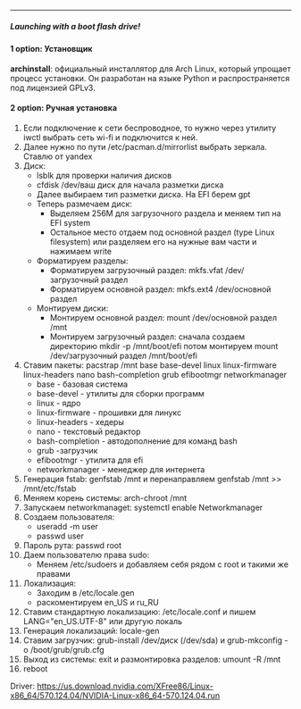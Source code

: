
___
##### Launching with a boot flash drive!

#### 1 option: Установщик
 **archinstall**: официальный инсталлятор для Arch Linux, который упрощает процесс установки. Он разработан на языке Python и распространяется под лицензией GPLv3.
#### 2 option: Ручная установка

1. Если подключение к сети беспроводное, то нужно через утилиту iwctl выбрать сеть wi-fi и подключится к ней.
2. Далее нужно по пути /etc/pacman.d/mirrorlist выбрать зеркала. Ставлю от yandex
3. Диск:
	- lsblk для проверки наличия дисков
	- cfdisk /dev/ваш диск для начала разметки диска
	- Далее выбираем тип разметки диска. На EFI берем gpt
	- Теперь размечаем диск:
		-  Выделяем 256M для загрузочного раздела и меняем тип на EFI system
		- Остальное место отдаем под основной раздел (type Linux filesystem) или разделяем его на нужные вам части и нажимаем write
	- Форматируем разделы:
		- Форматируем загрузочный раздел: mkfs.vfat /dev/загрузочный раздел
		- Форматируем основной раздел: mkfs.ext4 /dev/основной раздел
	- Монтируем диски:
		- Монтируем основной раздел: mount /dev/основной раздел /mnt
		- Монтируем загрузочный раздел: сначала создаем директорию mkdir -p /mnt/boot/efi потом монтируем  mount /dev/загрузочный раздел /mnt/boot/efi
4. Ставим пакеты: pacstrap /mnt base base-devel linux linux-firmware linux-headers nano bash-completion grub efibootmgr networkmanager
	- base - базовая система
	- base-devel - утилиты для сборки программ
	- linux - ядро
	- linux-firmware - прошивки для линукс
	- linux-headers - хедеры 
	- nano - текстовый редактор
	- bash-completion - автодополнение для команд bash
	- grub -загрузчик
	- efibootmgr - утилита для efi
	- networkmanager - менеджер для интернета
5. Генерация fstab: genfstab /mnt и перенаправляем genfstab /mnt >> /mnt/etc/fstab
6. Меняем корень системы: arch-chroot /mnt
7. Запускаем networkmanaget:  systemctl enable Networkmanager
8. Создаем пользователя:
	- useradd -m user
	- passwd user
9. Пароль рута: passwd root
10. Даем пользователю права sudo: 
	- Меняем /etc/sudoers и добавляем себя рядом с root и такими же правами
11. Локализация:
	- Заходим в /etc/locale.gen
	- раскоментируем en_US и ru_RU
12. Ставим стандартную локализацию: /etc/locale.conf и пишем LANG="en_US.UTF-8" или другую локаль
13. Генерация локализаций: locale-gen 
14. Ставим загрузчик: grub-install /dev/диск (/dev/sda) и grub-mkconfig -o /boot/grub/grub.cfg
15. Выход из системы: exit и размонтировка разделов: umount -R /mnt
16. reboot

Driver: https://us.download.nvidia.com/XFree86/Linux-x86_64/570.124.04/NVIDIA-Linux-x86_64-570.124.04.run